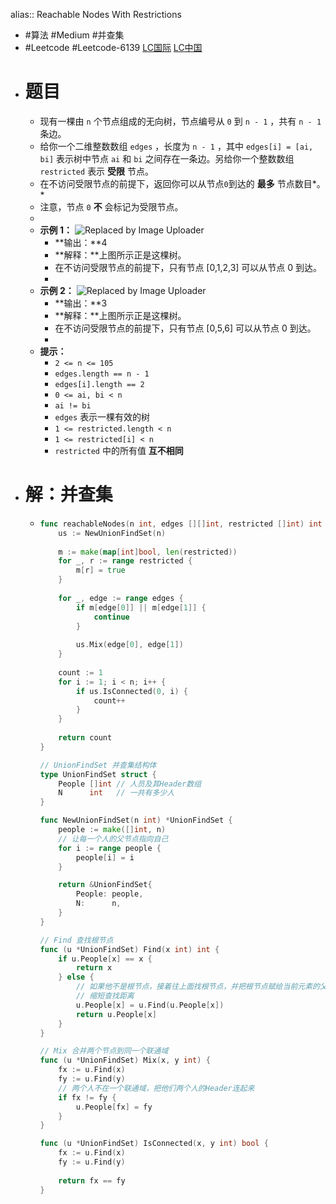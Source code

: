 alias:: Reachable Nodes With Restrictions
- #算法 #Medium #并查集
- #Leetcode #Leetcode-6139 [LC国际](https://leetcode.com/problems/reachable-nodes-with-restrictions/) [LC中国](https://leetcode.cn/problems/reachable-nodes-with-restrictions/)
- # 题目
	- 现有一棵由 `n` 个节点组成的无向树，节点编号从 `0` 到 `n - 1` ，共有 `n - 1` 条边。
	- 给你一个二维整数数组 `edges` ，长度为 `n - 1` ，其中 `edges[i] = [ai, bi]` 表示树中节点 `ai` 和 `bi` 之间存在一条边。另给你一个整数数组 `restricted` 表示 **受限** 节点。
	- 在不访问受限节点的前提下，返回你可以从节点`0`到达的 **最多** 节点数目*。*
	- 注意，节点 `0` **不** 会标记为受限节点。
	-
	- **示例 1：**
	  		![Replaced by Image Uploader](https://vip2.loli.io/2022/08/09/DzxeodFWS9JLX7I.png)
		- **输出：**4
		- **解释：**上图所示正是这棵树。
		- 在不访问受限节点的前提下，只有节点 [0,1,2,3] 可以从节点 0 到达。
		-
	- **示例 2：**
	  		![Replaced by Image Uploader](https://vip2.loli.io/2022/08/09/2j9vf6TeFgxcHPA.png)
		- **输出：**3
		- **解释：**上图所示正是这棵树。
		- 在不访问受限节点的前提下，只有节点 [0,5,6] 可以从节点 0 到达。
		-
	- **提示：**
		- `2 <= n <= 105`
		- `edges.length == n - 1`
		- `edges[i].length == 2`
		- `0 <= ai, bi < n`
		- `ai != bi`
		- `edges` 表示一棵有效的树
		- `1 <= restricted.length < n`
		- `1 <= restricted[i] < n`
		- `restricted` 中的所有值 **互不相同**
- # 解：并查集
	- ```go
	  func reachableNodes(n int, edges [][]int, restricted []int) int {
	      us := NewUnionFindSet(n)
	      
	      m := make(map[int]bool, len(restricted))
	      for _, r := range restricted {
	          m[r] = true
	      }
	      
	      for _, edge := range edges {
	          if m[edge[0]] || m[edge[1]] {
	              continue
	          }
	          
	          us.Mix(edge[0], edge[1])
	      }
	      
	      count := 1
	      for i := 1; i < n; i++ {
	          if us.IsConnected(0, i) {
	              count++
	          }
	      }
	      
	      return count
	  }
	  
	  // UnionFindSet 并查集结构体
	  type UnionFindSet struct {
	      People []int // 人员及其Header数组
	      N      int   // 一共有多少人
	  }
	  
	  func NewUnionFindSet(n int) *UnionFindSet {
	      people := make([]int, n)
	      // 让每一个人的父节点指向自己
	      for i := range people {
	          people[i] = i
	      }
	  
	      return &UnionFindSet{
	          People: people,
	          N:      n,
	      }
	  }
	  
	  // Find 查找根节点
	  func (u *UnionFindSet) Find(x int) int {
	      if u.People[x] == x {
	          return x
	      } else {
	          // 如果他不是根节点，接着往上面找根节点，并把根节点赋给当前元素的父节点，构造二层的平铺树
	          // 缩短查找距离
	          u.People[x] = u.Find(u.People[x])
	          return u.People[x]
	      }
	  }
	  
	  // Mix 合并两个节点到同一个联通域
	  func (u *UnionFindSet) Mix(x, y int) {
	      fx := u.Find(x)
	      fy := u.Find(y)
	      // 两个人不在一个联通域，把他们两个人的Header连起来
	      if fx != fy {
	          u.People[fx] = fy
	      }
	  }
	  
	  func (u *UnionFindSet) IsConnected(x, y int) bool {
	      fx := u.Find(x)
	      fy := u.Find(y)
	      
	      return fx == fy
	  }
	  ```